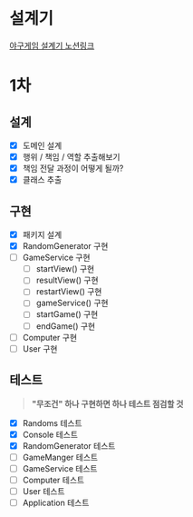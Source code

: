 # 설계기
[야구게임 설계기 노션링크](https://vanillacake369.notion.site/feat-6-e47d282895464be381bef0b9f6115dac?pvs=4)

# 1차 
## 설계
- [x] 도메인 설계
- [x] 행위 / 책임 / 역할 추출해보기
- [x] 책임 전달 과정이 어떻게 될까?
- [x]  클래스 추출
## 구현
- [x] 패키지 설계
- [x] RandomGenerator 구현
- [ ] GameService 구현
  - [ ] startView() 구현
  - [ ] resultView() 구현
  - [ ] restartView() 구현
  - [ ] gameService() 구현
  - [ ] startGame() 구현
  - [ ] endGame() 구현
- [ ] Computer 구현
- [ ] User 구현
## 테스트
> **"무조건" 하나 구현하면 하나 테스트 점검할 것**
- [x] Randoms 테스트
- [x] Console 테스트
- [x] RandomGenerator 테스트
- [ ] GameManger 테스트
- [ ] GameService 테스트
- [ ] Computer 테스트
- [ ] User 테스트
- [ ] Application 테스트